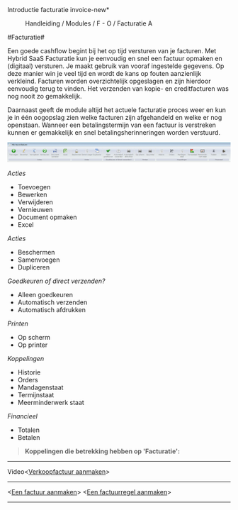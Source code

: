 <properties>
	<page>
		<title>Introductie facturatie</title>
		<description>Introductie facturatie</description>
		<context>invoice-new*</context>
	</page>
	<menu>
		<position>Handleiding / Modules / F - O / Facturatie</position>
		<title>Introductie</title>
		<sort>A</sort>
	</menu>
</properties>

#Facturatie#

Een goede cashflow begint bij het op tijd versturen van je facturen. Met Hybrid SaaS Facturatie kun je eenvoudig en snel een factuur opmaken en (digitaal) versturen. Je maakt gebruik van vooraf ingestelde gegevens. Op deze manier win je veel tijd en wordt de kans op fouten aanzienlijk verkleind. Facturen worden overzichtelijk opgeslagen en zijn hierdoor eenvoudig terug te vinden. Het verzenden van kopie- en creditfacturen was nog nooit zo gemakkelijk.

Daarnaast geeft de module altijd het actuele facturatie proces weer en kun je in één oogopslag zien welke facturen zijn afgehandeld en welke er nog openstaan. Wanneer een betalingstermijn van een factuur is verstreken kunnen er gemakkelijk en snel betalingsherinneringen worden verstuurd.

![](images/buttonbalk-facturatie.JPG)

*Acties*

- Toevoegen
- Bewerken
- Verwijderen
- Vernieuwen
- Document opmaken
- Excel


*Acties*

- Beschermen
- Samenvoegen 
- Dupliceren

*Goedkeuren of direct verzenden?*

- Alleen goedkeuren
- Automatisch verzenden
- Automatisch afdrukken

*Printen*

- Op scherm
- Op printer

*Koppelingen* 

- Historie
- Orders
- Mandagenstaat
- Termijnstaat
- Meerminderwerk staat

*Financieel*

- Totalen
- Betalen

> **Koppelingen die betrekking hebben op 'Facturatie':**
> 

----------


Video<[Verkoopfactuur aanmaken](https://www.youtube.com/watch?v=aSJ160Q7TEE)>

----------

<[Een factuur aanmaken](http://hybridsaas.support/pages/handleiding/modules/F-O/facturatie/een-factuur-aanmaken)>
<[Een factuurregel aanmaken](http://hybridsaas.support/pages/handleiding/modules/F-O/facturatie/een-factuurregel-aanmaken)>

----------


